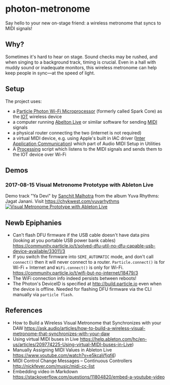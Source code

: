 # photon-metronome
Say hello to your new on-stage friend: a wireless metronome that syncs to MIDI signals!

## Why?
Sometimes it's hard to hear on stage. Sound checks may be rushed, and when singing to a background track, timing is crucial. Even in a hall with muddy sound or inadequate monitors, this wireless metronome can help keep people in sync—at the speed of light.

## Setup
The project uses:
* a [Particle Photon Wi-Fi Microprocessor](https://store.particle.io/products/photon) (formerly called Spark Core) as the [IOT](https://en.wikipedia.org/wiki/Internet_of_things) wireless device
* a computer running [Abelton Live](https://www.ableton.com/en/live/) or similar software for sending [MIDI](https://en.wikipedia.org/wiki/MIDI) signals
* a physical router connecting the two (internet is not required)
* a virtual MIDI device, e.g. using Apple's built in IAC driver ([Inter Application Communication](https://developer.apple.com/legacy/library/documentation/mac/pdf/Interapplication_Communication/Intro_to_IAC.pdf)) which part of Audio MIDI Setup in Utilities
* A [Processing](https://processing.org) script which listens to the MIDI signals and sends them to the IOT device over Wi-Fi

## Demos
### 2017-08-15 Visual Metronome Prototype with Ableton Live
Demo track "Ya Devi" by [Sanchit Malhotra](https://www.youtube.com/channel/UCP5zbHm0cLnCYuJd3LlvRZA) from the album Yuva Rhythms: Jagat Janani. Visit https://chykwest.com/yuvarhythms
[![Visual Metronome Prototype with Ableton Live](https://i.imgur.com/fBfgpN0.png)](https://vimeo.com/229690607/b6a2fa1b06 "2017-08-15 Visual Metronome Prototype with Ableton Live")

## Newb Epiphanies
* Can't flash DFU firmware if the USB cable doesn't have data pins (looking at you portable USB power bank cables) https://community.particle.io/t/solved-dfu-util-no-dfu-capable-usb-device-available/33011/3
* If you switch the firmware into `SEMI_AUTOMATIC` mode, and don't call `connect()` then it will never connect to a router. `Particle.connect()` is for Wi-Fi + Internet and `WiFi.connect()` is only for Wi-Fi. https://community.particle.io/t/wifi-but-no-internet/18479/3
* The WiFi connection info indeed persists between reboots!
* The Photon's DeviceID is specified at http://build.particle.io even when the device is offline. Needed for flashing DFU firmware via the CLI manually via `particle flash`.

## References
* How to Build a Wireless Visual Metronome that Synchronizes with your DAW https://ask.audio/articles/how-to-build-a-wireless-visual-metronome-that-synchronizes-with-your-daw
* Using virtual MIDI buses in Live https://help.ableton.com/hc/en-us/articles/209774225-Using-virtual-MIDI-buses-in-Live)
* Manually Assigning MIDI Values in Ableton Live https://www.youtube.com/watch?v=e5kcaVfjqf4)
* MIDI Control Change Messages – Continuous Controllers http://nickfever.com/music/midi-cc-list
* Embedding video in Markdown https://stackoverflow.com/questions/11804820/embed-a-youtube-video
